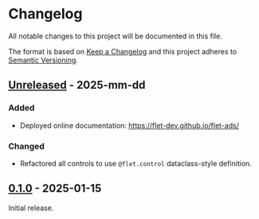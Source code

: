 # Changelog

All notable changes to this project will be documented in this file.

The format is based on [Keep a Changelog](http://keepachangelog.com/en/1.0.0/)
and this project adheres to [Semantic Versioning](http://semver.org/spec/v2.0.0.html).

## [Unreleased] - 2025-mm-dd

### Added

- Deployed online documentation: https://flet-dev.github.io/flet-ads/

### Changed

- Refactored all controls to use `@flet.control` dataclass-style definition. 

## [0.1.0] - 2025-01-15

Initial release.


[Unreleased]: https://github.com/flet-dev/flet-ads/compare/0.1.0...HEAD

[0.1.0]: https://github.com/flet-dev/flet-ads/releases/tag/0.1.0